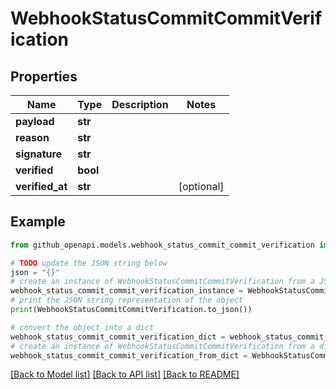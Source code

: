 # WebhookStatusCommitCommitVerification


## Properties

Name | Type | Description | Notes
------------ | ------------- | ------------- | -------------
**payload** | **str** |  | 
**reason** | **str** |  | 
**signature** | **str** |  | 
**verified** | **bool** |  | 
**verified_at** | **str** |  | [optional] 

## Example

```python
from github_openapi.models.webhook_status_commit_commit_verification import WebhookStatusCommitCommitVerification

# TODO update the JSON string below
json = "{}"
# create an instance of WebhookStatusCommitCommitVerification from a JSON string
webhook_status_commit_commit_verification_instance = WebhookStatusCommitCommitVerification.from_json(json)
# print the JSON string representation of the object
print(WebhookStatusCommitCommitVerification.to_json())

# convert the object into a dict
webhook_status_commit_commit_verification_dict = webhook_status_commit_commit_verification_instance.to_dict()
# create an instance of WebhookStatusCommitCommitVerification from a dict
webhook_status_commit_commit_verification_from_dict = WebhookStatusCommitCommitVerification.from_dict(webhook_status_commit_commit_verification_dict)
```
[[Back to Model list]](../README.md#documentation-for-models) [[Back to API list]](../README.md#documentation-for-api-endpoints) [[Back to README]](../README.md)


